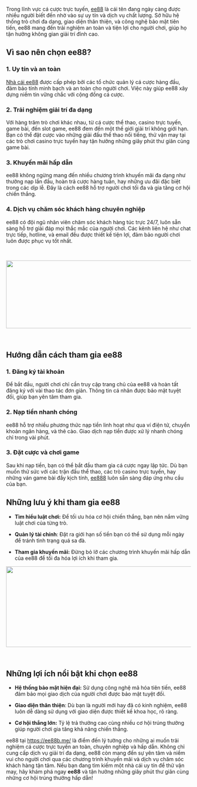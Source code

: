 <p dir="ltr">Trong lĩnh vực c&aacute; cược trực tuyến,&nbsp;<a href="https://ee88b.me/">ee88</a> l&agrave; c&aacute;i t&ecirc;n đang ng&agrave;y c&agrave;ng được nhiều người biết đến nhờ v&agrave;o sự uy t&iacute;n v&agrave; dịch vụ chất lượng. Sở hữu hệ thống tr&ograve; chơi đa dạng, giao diện th&acirc;n thiện, v&agrave; c&ocirc;ng nghệ bảo mật ti&ecirc;n tiến, ee88 mang đến trải nghiệm an to&agrave;n v&agrave; tiện lợi cho người chơi, gi&uacute;p họ tận hưởng kh&ocirc;ng gian giải tr&iacute; đỉnh cao.</p>
<h2 dir="ltr">V&igrave; sao n&ecirc;n chọn ee88?</h2>
<h3 dir="ltr">1. Uy t&iacute;n v&agrave; an to&agrave;n</h3>
<p dir="ltr"><a href="https://ee88b.me/">Nh&agrave; c&aacute;i ee88</a> được cấp ph&eacute;p bởi c&aacute;c tổ chức quản l&yacute; c&aacute; cược h&agrave;ng đầu, đảm bảo t&iacute;nh minh bạch v&agrave; an to&agrave;n cho người chơi. Việc n&agrave;y gi&uacute;p ee88 x&acirc;y dựng niềm tin vững chắc với cộng đồng c&aacute; cược.</p>
<h3 dir="ltr">2. Trải nghiệm giải tr&iacute; đa dạng</h3>
<p dir="ltr">Với h&agrave;ng trăm tr&ograve; chơi kh&aacute;c nhau, từ c&aacute; cược thể thao, casino trực tuyến, game b&agrave;i, đến slot game, ee88 đem đến một thế giới giải tr&iacute; kh&ocirc;ng giới hạn. Bạn c&oacute; thể đặt cược v&agrave;o những giải đấu thể thao nổi tiếng, thử vận may tại c&aacute;c tr&ograve; chơi casino trực tuyến hay tận hưởng những gi&acirc;y ph&uacute;t thư gi&atilde;n c&ugrave;ng game b&agrave;i.</p>
<h3 dir="ltr">3. Khuyến m&atilde;i hấp dẫn</h3>
<p dir="ltr">ee88 kh&ocirc;ng ngừng mang đến nhiều chương tr&igrave;nh khuyến m&atilde;i đa dạng như thưởng nạp lần đầu, ho&agrave;n trả cược h&agrave;ng tuần, hay những ưu đ&atilde;i đặc biệt trong c&aacute;c dịp lễ. Đ&acirc;y l&agrave; c&aacute;ch ee88 hỗ trợ người chơi tối đa v&agrave; gia tăng cơ hội chiến thắng.</p>
<h3 dir="ltr">4. Dịch vụ chăm s&oacute;c kh&aacute;ch h&agrave;ng chuy&ecirc;n nghiệp</h3>
<p dir="ltr">ee88 c&oacute; đội ngũ nh&acirc;n vi&ecirc;n chăm s&oacute;c kh&aacute;ch h&agrave;ng t&uacute;c trực 24/7, lu&ocirc;n sẵn s&agrave;ng hỗ trợ giải đ&aacute;p mọi thắc mắc của người chơi. C&aacute;c k&ecirc;nh li&ecirc;n hệ như chat trực tiếp, hotline, v&agrave; email đều được thiết kế tiện lợi, đảm bảo người chơi lu&ocirc;n được phục vụ tốt nhất.</p>
<p dir="ltr">&nbsp;</p>
<p dir="ltr"><img src="https://pbs.twimg.com/profile_banners/1781277433666359296/1727516510/1500x500" alt="" width="554" height="185" /></p>
<p dir="ltr">&nbsp;</p>
<h2 dir="ltr">Hướng dẫn c&aacute;ch tham gia ee88</h2>
<h3 dir="ltr">1. Đăng k&yacute; t&agrave;i khoản</h3>
<p dir="ltr">Để bắt đầu, người chơi chỉ cần truy cập trang chủ của ee88 v&agrave; ho&agrave;n tất đăng k&yacute; với v&agrave;i thao t&aacute;c đơn giản. Th&ocirc;ng tin c&aacute; nh&acirc;n được bảo mật tuyệt đối, gi&uacute;p bạn y&ecirc;n t&acirc;m tham gia.</p>
<h3 dir="ltr">2. Nạp tiền nhanh ch&oacute;ng</h3>
<p dir="ltr">ee88 hỗ trợ nhiều phương thức nạp tiền linh hoạt như qua v&iacute; điện tử, chuyển khoản ng&acirc;n h&agrave;ng, v&agrave; thẻ c&agrave;o. Giao dịch nạp tiền được xử l&yacute; nhanh ch&oacute;ng chỉ trong v&agrave;i ph&uacute;t.</p>
<h3 dir="ltr">3. Đặt cược v&agrave; chơi game</h3>
<p dir="ltr">Sau khi nạp tiền, bạn c&oacute; thể bắt đầu tham gia c&aacute; cược ngay lập tức. D&ugrave; bạn muốn thử sức với c&aacute;c trận đấu thể thao, c&aacute;c tr&ograve; casino trực tuyến, hay những v&aacute;n game b&agrave;i đầy kịch t&iacute;nh,&nbsp;<a href="https://ee88b.me/">ee888</a> lu&ocirc;n sẵn s&agrave;ng đ&aacute;p ứng nhu cầu của bạn.</p>
<h2 dir="ltr">Những lưu &yacute; khi tham gia ee88</h2>
<ul>
<li dir="ltr">
<p dir="ltr"><strong>T&igrave;m hiểu luật chơi:</strong> Để tối ưu h&oacute;a cơ hội chiến thắng, bạn n&ecirc;n nắm vững luật chơi của từng tr&ograve;.</p>
</li>
<li dir="ltr">
<p dir="ltr"><strong>Quản l&yacute; t&agrave;i ch&iacute;nh</strong>: Đặt ra giới hạn số tiền bạn c&oacute; thể sử dụng mỗi ng&agrave;y để tr&aacute;nh t&igrave;nh trạng qu&aacute; sa đ&agrave;.</p>
</li>
<li dir="ltr">
<p dir="ltr"><strong>Tham gia khuyến m&atilde;i:</strong> Đừng bỏ lỡ c&aacute;c chương tr&igrave;nh khuyến m&atilde;i hấp dẫn của ee88 để tối đa h&oacute;a lợi &iacute;ch khi tham gia.</p>
</li>
</ul>
<p><img src="https://pbs.twimg.com/profile_banners/1781277433666359296/1727516130/1500x500" alt="" width="659" height="220" /></p>
<p>&nbsp;</p>
<h2 dir="ltr">Những lợi &iacute;ch nổi bật khi chọn ee88</h2>
<ul>
<li dir="ltr">
<p dir="ltr"><strong>Hệ thống bảo mật hiện đại:</strong> Sử dụng c&ocirc;ng nghệ m&atilde; h&oacute;a ti&ecirc;n tiến, ee88 đảm bảo mọi giao dịch của người chơi được bảo mật tuyệt đối.</p>
</li>
<li dir="ltr">
<p dir="ltr"><strong>Giao diện th&acirc;n thiện</strong>: D&ugrave; bạn l&agrave; người mới hay đ&atilde; c&oacute; kinh nghiệm, ee88 lu&ocirc;n dễ d&agrave;ng sử dụng với giao diện được thiết kế khoa học, r&otilde; r&agrave;ng.</p>
</li>
<li dir="ltr">
<p dir="ltr"><strong>Cơ hội thắng lớn:</strong> Tỷ lệ trả thưởng cao c&ugrave;ng nhiều cơ hội tr&uacute;ng thưởng gi&uacute;p người chơi gia tăng khả năng chiến thắng.</p>
</li>
</ul>
<p dir="ltr">ee88 tại&nbsp;<a href="https://ee88b.me/">https://ee88b.me/</a> l&agrave; điểm đến l&yacute; tưởng cho những ai muốn trải nghiệm c&aacute; cược trực tuyến an to&agrave;n, chuy&ecirc;n nghiệp v&agrave; hấp dẫn. Kh&ocirc;ng chỉ cung cấp dịch vụ giải tr&iacute; đa dạng, ee88 c&ograve;n mang đến sự y&ecirc;n t&acirc;m v&agrave; niềm vui cho người chơi qua c&aacute;c chương tr&igrave;nh khuyến m&atilde;i v&agrave; dịch vụ chăm s&oacute;c kh&aacute;ch h&agrave;ng tận t&acirc;m. Nếu bạn đang t&igrave;m kiếm một nh&agrave; c&aacute;i uy t&iacute;n để thử vận may, h&atilde;y kh&aacute;m ph&aacute; ngay <strong>ee88</strong> v&agrave; tận hưởng những gi&acirc;y ph&uacute;t thư gi&atilde;n c&ugrave;ng những cơ hội tr&uacute;ng thưởng hấp dẫn!</p>
<p>&nbsp;</p>